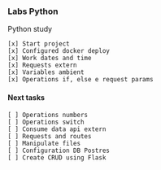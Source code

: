 ### Labs Python

Python study

```
[x] Start project
[x] Configured docker deploy
[x] Work dates and time
[x] Requests extern
[x] Variables ambient
[x] Operations if, else e request params
```

#### Next tasks
```
[ ] Operations numbers
[ ] Operations switch
[ ] Consume data api extern
[ ] Requests and routes
[ ] Manipulate files 
[ ] Configuration DB Postres
[ ] Create CRUD using Flask
```
